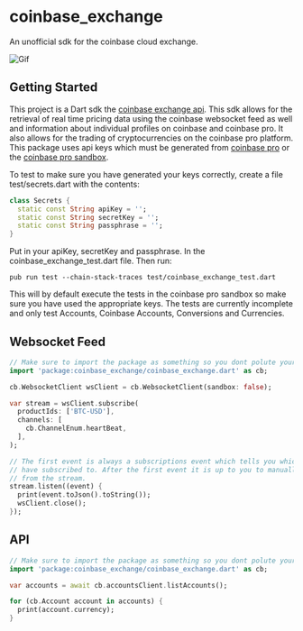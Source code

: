 # coinbase_exchange

An unofficial sdk for the coinbase cloud exchange.

![Gif](https://github.com/pcrady/coinbase_exchange/blob/main/example.gif "Real Time Price")

## Getting Started

This project is a Dart sdk the
[coinbase exchange api](https://docs.cloud.coinbase.com/exchange/reference/exchangerestapi_getaccounts).
This sdk allows for the retrieval of real time pricing data using the coinbase websocket feed as well and information about
individual profiles on coinbase and coinbase pro. It also allows for the trading of
cryptocurrencies on the coinbase pro platform. This package uses api keys which must be generated
from [coinbase pro](https://pro.coinbase.com/) or the [coinbase pro sandbox](https://public.sandbox.pro.coinbase.com/).

To test to make sure you have generated your keys correctly, create a file test/secrets.dart with the contents:
```dart
class Secrets {
  static const String apiKey = '';
  static const String secretKey = '';
  static const String passphrase = '';
}
```
Put in your apiKey, secretKey and passphrase.
In the coinbase_exchange_test.dart file. Then run:
```console
pub run test --chain-stack-traces test/coinbase_exchange_test.dart
```
This will by default execute the tests in the coinbase pro sandbox so make sure you have used the appropriate keys. The tests are currently incomplete and only test Accounts, Coinbase Accounts, Conversions and Currencies.

## Websocket Feed

```dart
// Make sure to import the package as something so you dont polute your environment.
import 'package:coinbase_exchange/coinbase_exchange.dart' as cb;

cb.WebsocketClient wsClient = cb.WebsocketClient(sandbox: false);

var stream = wsClient.subscribe(
  productIds: ['BTC-USD'],
  channels: [
    cb.ChannelEnum.heartBeat,
  ],
);

// The first event is always a subscriptions event which tells you which channels you 
// have subscribed to. After the first event it is up to you to manually sort events 
// from the stream.
stream.listen((event) {
  print(event.toJson().toString());
  wsClient.close();
});
```

## API

```dart
// Make sure to import the package as something so you dont polute your environment.
import 'package:coinbase_exchange/coinbase_exchange.dart' as cb;

var accounts = await cb.accountsClient.listAccounts();

for (cb.Account account in accounts) {
  print(account.currency);
}
```
